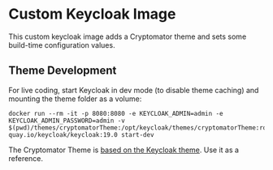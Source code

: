 # Custom Keycloak Image

This custom keycloak image adds a Cryptomator theme and sets some build-time configuration values.

## Theme Development

For live coding, start Keycloak in dev mode (to disable theme caching) and mounting the theme folder as a volume:

```shell script
docker run --rm -it -p 8080:8080 -e KEYCLOAK_ADMIN=admin -e KEYCLOAK_ADMIN_PASSWORD=admin -v $(pwd)/themes/cryptomatorTheme:/opt/keycloak/themes/cryptomatorTheme:ro quay.io/keycloak/keycloak:19.0 start-dev
```

The Cryptomator Theme is [based on the Keycloak theme](https://github.com/keycloak/keycloak/tree/main/themes/src/main/resources/theme/keycloak). Use it as a reference.